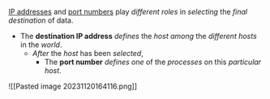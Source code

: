 <u>IP addresses</u> and <u>port numbers</u> play *different roles* in *selecting* the *final destination* of data.
- The **destination IP address** *defines* the *host* *among* the *different hosts* in the *world*.
	- *After* the *host* has been *selected*,
		- The **port number** *defines* *one* of the *processes* on this *particular host*.

![[Pasted image 20231120164116.png]]
